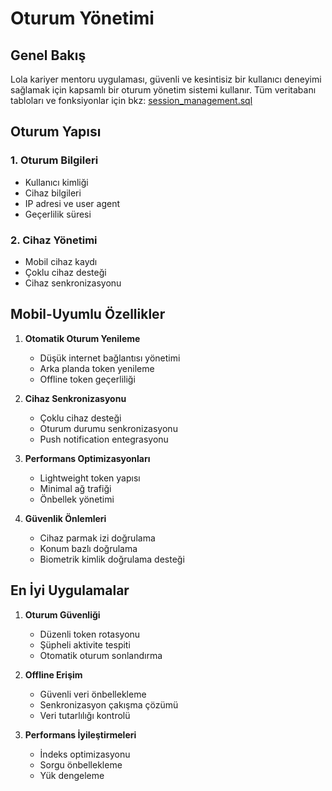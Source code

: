 # Oturum Yönetimi

## Genel Bakış

Lola kariyer mentoru uygulaması, güvenli ve kesintisiz bir kullanıcı deneyimi sağlamak için kapsamlı bir oturum yönetim sistemi kullanır. Tüm veritabanı tabloları ve fonksiyonlar için bkz: [session_management.sql](../code_examples/session_management.sql)

## Oturum Yapısı

### 1. Oturum Bilgileri
- Kullanıcı kimliği
- Cihaz bilgileri
- IP adresi ve user agent
- Geçerlilik süresi

### 2. Cihaz Yönetimi
- Mobil cihaz kaydı
- Çoklu cihaz desteği
- Cihaz senkronizasyonu

## Mobil-Uyumlu Özellikler

1. **Otomatik Oturum Yenileme**
   - Düşük internet bağlantısı yönetimi
   - Arka planda token yenileme
   - Offline token geçerliliği

2. **Cihaz Senkronizasyonu**
   - Çoklu cihaz desteği
   - Oturum durumu senkronizasyonu
   - Push notification entegrasyonu

3. **Performans Optimizasyonları**
   - Lightweight token yapısı
   - Minimal ağ trafiği
   - Önbellek yönetimi

4. **Güvenlik Önlemleri**
   - Cihaz parmak izi doğrulama
   - Konum bazlı doğrulama
   - Biometrik kimlik doğrulama desteği

## En İyi Uygulamalar

1. **Oturum Güvenliği**
   - Düzenli token rotasyonu
   - Şüpheli aktivite tespiti
   - Otomatik oturum sonlandırma

2. **Offline Erişim**
   - Güvenli veri önbellekleme
   - Senkronizasyon çakışma çözümü
   - Veri tutarlılığı kontrolü

3. **Performans İyileştirmeleri**
   - İndeks optimizasyonu
   - Sorgu önbellekleme
   - Yük dengeleme